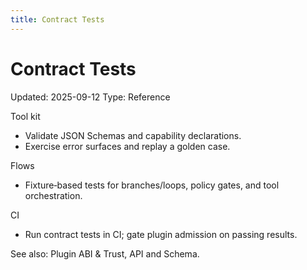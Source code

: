 ```yaml
---
title: Contract Tests
---
```


# Contract Tests
Updated: 2025-09-12
Type: Reference

Tool kit
- Validate JSON Schemas and capability declarations.
- Exercise error surfaces and replay a golden case.

Flows
- Fixture‑based tests for branches/loops, policy gates, and tool orchestration.

CI
- Run contract tests in CI; gate plugin admission on passing results.

See also: Plugin ABI & Trust, API and Schema.
